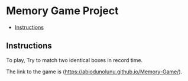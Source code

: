# Memory Game Project



* [Instructions](#instructions)

## Instructions

To play, Try to match two identical boxes in record time.

The link to the game is (https://abiodunolunu.github.io/Memory-Game/).
